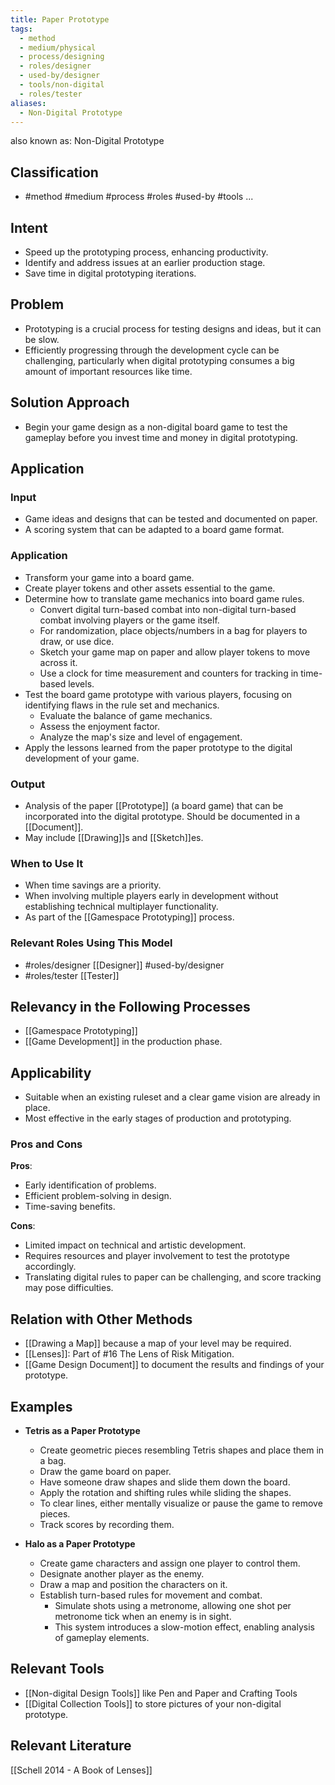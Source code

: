 ```yaml
---
title: Paper Prototype
tags:
  - method
  - medium/physical
  - process/designing
  - roles/designer
  - used-by/designer
  - tools/non-digital
  - roles/tester
aliases:
  - Non-Digital Prototype
---
```



also known as: Non-Digital Prototype

## Classification
- #method 
#medium 
#process 
#roles 
#used-by 
#tools 
...

## Intent

- Speed up the prototyping process, enhancing productivity.
- Identify and address issues at an earlier production stage.
- Save time in digital prototyping iterations.

## Problem

- Prototyping is a crucial process for testing designs and ideas, but it can be slow.
- Efficiently progressing through the development cycle can be challenging, particularly when digital prototyping consumes a big amount of important resources like time.

## Solution Approach

- Begin your game design as a non-digital board game to test the gameplay before you invest time and money in digital prototyping.

## Application

### Input

- Game ideas and designs that can be tested and documented on paper.
- A scoring system that can be adapted to a board game format.

### Application

- Transform your game into a board game.
- Create player tokens and other assets essential to the game.
- Determine how to translate game mechanics into board game rules.
    - Convert digital turn-based combat into non-digital turn-based combat involving players or the game itself.
    - For randomization, place objects/numbers in a bag for players to draw, or use dice.
    - Sketch your game map on paper and allow player tokens to move across it.
    - Use a clock for time measurement and counters for tracking in time-based levels.
- Test the board game prototype with various players, focusing on identifying flaws in the rule set and mechanics.
    - Evaluate the balance of game mechanics.
    - Assess the enjoyment factor.
    - Analyze the map's size and level of engagement.
- Apply the lessons learned from the paper prototype to the digital development of your game.

### Output

- Analysis of the paper [[Prototype]] (a board game) that can be incorporated into the digital prototype. Should be documented in a [[Document]].
- May include [[Drawing]]s and [[Sketch]]es.

### When to Use It

- When time savings are a priority.
- When involving multiple players early in development without establishing technical multiplayer functionality.
- As part of the [[Gamespace Prototyping]] process.

### Relevant Roles Using This Model

- #roles/designer [[Designer]] #used-by/designer
- #roles/tester [[Tester]]

## Relevancy in the Following Processes

- [[Gamespace Prototyping]]
- [[Game Development]] in the production phase.

## Applicability

- Suitable when an existing ruleset and a clear game vision are already in place.
- Most effective in the early stages of production and prototyping.

### Pros and Cons

**Pros**:

- Early identification of problems.
- Efficient problem-solving in design.
- Time-saving benefits.

**Cons**:

- Limited impact on technical and artistic development.
- Requires resources and player involvement to test the prototype accordingly.
- Translating digital rules to paper can be challenging, and score tracking may pose difficulties.

## Relation with Other Methods

- [[Drawing a Map]] because a map of your level may be required.
- [[Lenses]]: Part of #16 The Lens of Risk Mitigation.
- [[Game Design Document]] to document the results and findings of your prototype.

## Examples

- **Tetris as a Paper Prototype**
    
    - Create geometric pieces resembling Tetris shapes and place them in a bag.
    - Draw the game board on paper.
    - Have someone draw shapes and slide them down the board.
    - Apply the rotation and shifting rules while sliding the shapes.
    - To clear lines, either mentally visualize or pause the game to remove pieces.
    - Track scores by recording them.
      
      
- **Halo as a Paper Prototype**
    
    - Create game characters and assign one player to control them.
    - Designate another player as the enemy.
    - Draw a map and position the characters on it.
    - Establish turn-based rules for movement and combat.
        - Simulate shots using a metronome, allowing one shot per metronome tick when an enemy is in sight.
        - This system introduces a slow-motion effect, enabling analysis of gameplay elements.

## Relevant Tools

- [[Non-digital Design Tools]] like Pen and Paper and Crafting Tools
- [[Digital Collection Tools]] to store pictures of your non-digital prototype.

## Relevant Literature

[[Schell 2014 - A Book of Lenses]]